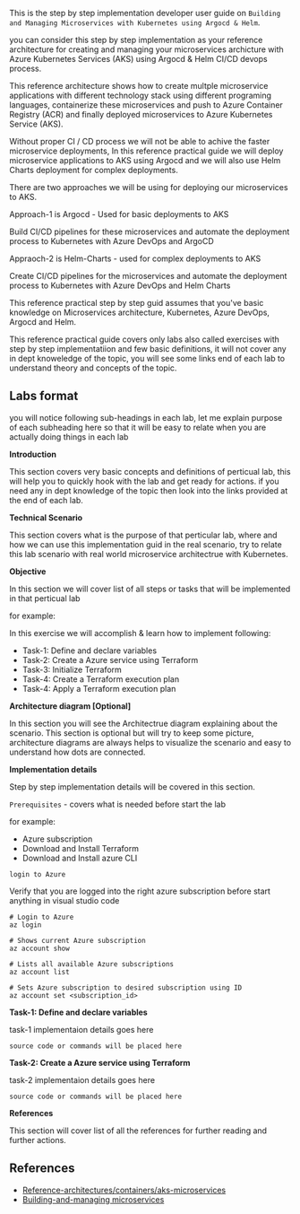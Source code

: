 This is the step by step implementation developer user guide on `Building and Managing Microservices with Kubernetes using Argocd & Helm`.

you can consider this step by step implementation as your reference architecture for creating and managing your microservices archicture with Azure Kubernetes Services (AKS) using Argocd & Helm  CI/CD devops process.

This reference architecture shows how to create multple microservice applications with different technology stack using different programing languages, containerize these microservices and push to Azure Container Registry (ACR) and finally deployed microservices to Azure Kubernetes Service (AKS).

Without proper CI / CD process we will not be able to achive the faster microservice deployments, In this reference practical guide we will deploy microservice applications to AKS using Argocd and we will also use Helm Charts deployment for complex deployments.

There are two approaches we will be using for deploying our microservices to AKS.

Approach-1 is Argocd - Used for basic deployments to AKS

Build CI/CD pipelines for these microservices and automate the deployment process to Kubernetes with Azure DevOps and ArgoCD

Appraoch-2 is Helm-Charts - used for complex deployments to AKS 

Create CI/CD pipelines for the microservices and automate the deployment process to Kubernetes with Azure DevOps and Helm Charts

This reference practical step by step guid assumes that you've basic knowledge on Microservices architecture, Kubernetes, Azure DevOps, Argocd and Helm.

This reference practical guide covers only labs also called exercises with step by step implementatiion and few basic definitions, it will not cover any in dept knoweledge of the topic, you will see some links end of each lab to understand theory and concepts of the topic.

## Labs format

you will notice following sub-headings in each lab, let me explain purpose of each subheading here so that it will be easy to relate when you are actually doing things in each lab


**Introduction**

This section covers very basic concepts and definitions of perticual lab, this will help you to quickly hook with the lab and get ready for actions. if you need any in dept knowledge of the topic then look into the links provided at the end of each lab.   

**Technical Scenario**

This section covers what is the purpose of that perticular lab, where and how we can use this implementation guid in the real scenario, try to relate this lab scenario with real world microservice architectrue with Kubernetes.
 
**Objective**

In this section we will cover list of all steps or tasks that will be implemented in that perticual lab

for example:

In this exercise we will accomplish & learn how to implement following:


- Task-1: Define and declare variables
- Task-2: Create a Azure service using Terraform
- Task-3: Initialize Terraform
- Task-4: Create a Terraform execution plan
- Task-4: Apply a Terraform execution plan

**Architecture diagram [Optional]**

In this section you will see the Architectrue diagram explaining about the scenario. This section is optional but will try to keep some picture, architecture diagrams are always helps to visualize the scenario and easy to understand how dots are connected. 
  
**Implementation details**

Step by step implementation details will be covered in this section.

`Prerequisites` - covers what is needed before start the lab

for example:

- Azure subscription
- Download and Install Terraform
- Download and Install azure CLI

`login to Azure`

Verify that you are logged into the right azure subscription before start anything in visual studio code

```
# Login to Azure
az login 

# Shows current Azure subscription
az account show

# Lists all available Azure subscriptions
az account list

# Sets Azure subscription to desired subscription using ID
az account set <subscription_id>
```

**Task-1: Define and declare variables**

task-1 implementaion details goes here

```
source code or commands will be placed here
```

**Task-2: Create a Azure service using Terraform**

task-2 implementaion details goes here

```
source code or commands will be placed here
```

**References**

This section will cover list of all the references  for further reading and further actions.


## References

- [Reference-architectures/containers/aks-microservices](https://learn.microsoft.com/en-us/azure/architecture/reference-architectures/containers/aks-microservices/aks-microservices)
- [Building-and-managing microservices](https://www.oreilly.com/library/view/building-and-managing/9780137649686/)
